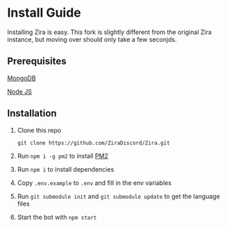 # Install Guide

Installing Zira is easy. This fork is slightly different from the original Zira instance, but moving over should only take a few seconjds.

## Prerequisites

[MongoDB](https://www.mongodb.com/)

[Node JS](https://nodejs.org)

## Installation

1. Clone this repo

    ```
    git clone https://github.com/ZiraDiscord/Zira.git
    ```
2. Run `npm i -g pm2` to install [PM2](http://pm2.keymetrics.io/)

3. Run `npm i` to install dependencies

4. Copy `.env.example` to `.env` and fill in the env variables

5. Run `git submodule init` and `git submodule update` to get the language files

6. Start the bot with `npm start`
